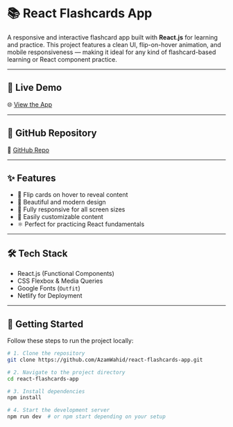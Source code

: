 # 📚 React Flashcards App

A responsive and interactive flashcard app built with **React.js** for learning and practice. This project features a clean UI, flip-on-hover animation, and mobile responsiveness — making it ideal for any kind of flashcard-based learning or React component practice.

---

## 🔗 Live Demo

🌐 [View the App](https://flashcard-react-azam.netlify.app/)

---

## 📂 GitHub Repository

🔗 [GitHub Repo](https://github.com/AzamWahid/react-flashcards-app)

---

## ✨ Features

- 🔁 Flip cards on hover to reveal content
- 🎨 Beautiful and modern design
- 📱 Fully responsive for all screen sizes
- 🧩 Easily customizable content
- ⚛️ Perfect for practicing React fundamentals

---

## 🛠️ Tech Stack

- React.js (Functional Components)
- CSS Flexbox & Media Queries
- Google Fonts (`Outfit`)
- Netlify for Deployment

---

## 🚀 Getting Started

Follow these steps to run the project locally:

```bash
# 1. Clone the repository
git clone https://github.com/AzamWahid/react-flashcards-app.git

# 2. Navigate to the project directory
cd react-flashcards-app

# 3. Install dependencies
npm install

# 4. Start the development server
npm run dev  # or npm start depending on your setup
